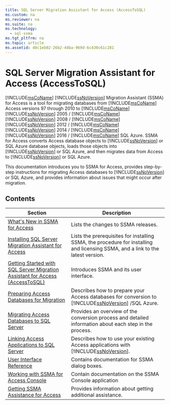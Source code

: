 ```yaml
---
title: SQL Server Migration Assistant for Access (AccessToSQL)
ms.custom: na
ms.reviewer: na
ms.suite: na
ms.technology: 
  - sql-ssma
ms.tgt_pltfrm: na
ms.topic: article
ms.assetid: 40c1eb02-26b2-44ba-969d-6c430c61c281
---
```

# SQL Server Migration Assistant for Access (AccessToSQL)
[!INCLUDE[msCoName](../content/includes/msCoName_md.md)] [!INCLUDE[ssNoVersion](../content/includes/ssNoVersion_md.md)] Migration Assistant (SSMA) for Access is a tool for migrating databases from [!INCLUDE[msCoName](../content/includes/msCoName_md.md)] Access versions 97 through 2010 to [!INCLUDE[msCoName](../content/includes/msCoName_md.md)] [!INCLUDE[ssNoVersion](../content/includes/ssNoVersion_md.md)] 2005 \/ [!INCLUDE[msCoName](../content/includes/msCoName_md.md)] [!INCLUDE[ssNoVersion](../content/includes/ssNoVersion_md.md)] 2008 \/ [!INCLUDE[msCoName](../content/includes/msCoName_md.md)] [!INCLUDE[ssNoVersion](../content/includes/ssNoVersion_md.md)] 2012 \/ [!INCLUDE[msCoName](../content/includes/msCoName_md.md)] [!INCLUDE[ssNoVersion](../content/includes/ssNoVersion_md.md)] 2014 \/ [!INCLUDE[msCoName](../content/includes/msCoName_md.md)] [!INCLUDE[ssNoVersion](../content/includes/ssNoVersion_md.md)] 2016 \/ [!INCLUDE[msCoName](../content/includes/msCoName_md.md)] SQL Azure. SSMA for Access converts Access database objects to [!INCLUDE[ssNoVersion](../content/includes/ssNoVersion_md.md)] or SQL Azure database objects, loads those objects into [!INCLUDE[ssNoVersion](../content/includes/ssNoVersion_md.md)] or SQL Azure, and then migrates data from Access to [!INCLUDE[ssNoVersion](../content/includes/ssNoVersion_md.md)] or SQL Azure.  
  
This documentation introduces you to SSMA for Access, provides step\-by\-step instructions for migrating Access databases to [!INCLUDE[ssNoVersion](../content/includes/ssNoVersion_md.md)] or SQL Azure, and provides information about issues that might occur after migration.  
  
## Contents  
  
|Section|Description|  
|-----------|---------------|  
|[What's New in SSMA for Access](assetId:///a24d3fc0-6911-4bfa-828a-197abf222e02)|Lists the changes to SSMA releases.|  
|[Installing SQL Server Migration Assistant for Access](assetId:///dd50eebd-75df-4e0d-8c4d-88b511aae4c7)|Lists the prerequisites for installing SSMA, the procedure for installing and licensing SSMA, and a link to the latest version.|  
|[Getting Started with SQL Server Migration Assistant for Access &#40;AccessToSQL&#41;](../content/Getting-Started-with-SQL-Server-Migration-Assistant-for-Access--AccessToSQL-.md)|Introduces SSMA and its user interface.|  
|[Preparing Access Databases for Migration](assetId:///9b80a9e0-08e7-4b4d-b5ec-cc998d3f5114)|Describes how to prepare your Access databases for conversion to [!INCLUDE[ssNoVersion](../content/includes/ssNoVersion_md.md)] \/SQL Azure.|  
|[Migrating Access Databases to SQL Server](assetId:///76a3abcf-2998-4712-9490-fe8d872c89ca)|Provides an overview of the conversion process and detailed information about each step in the process.|  
|[Linking Access Applications to SQL Server](assetId:///82374ad2-7737-4164-a489-13261ba393d4)|Describes how to use your existing Access applications with [!INCLUDE[ssNoVersion](../content/includes/ssNoVersion_md.md)].|  
|[User Interface Reference](assetId:///af24c303-4a41-449b-9c86-d6558a97e839)|Contains documentation for SSMA dialog boxes.|  
|[Working with SSMA for Access Console](assetId:///ef94e843-9f88-45a2-86c4-a0af268738c4)|Contain documentation on the SSMA Console application|  
|[Getting SSMA Assistance for Access](http://go.microsoft.com/fwlink/?LinkID=708538&clcid=0x409)|Provides information about getting additional assistance.|  
  
